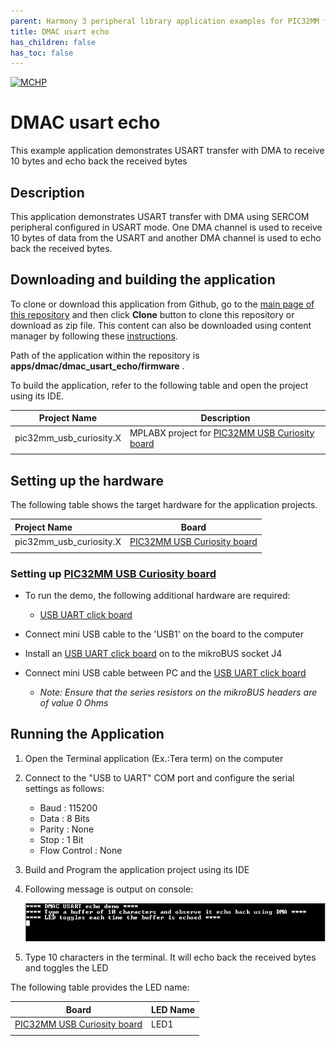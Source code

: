 ```yaml
---
parent: Harmony 3 peripheral library application examples for PIC32MM family
title: DMAC usart echo 
has_children: false
has_toc: false
---
```


[![MCHP](https://www.microchip.com/ResourcePackages/Microchip/assets/dist/images/logo.png)](https://www.microchip.com)

# DMAC usart echo

This example application demonstrates USART transfer with DMA to receive 10 bytes and echo back the received bytes

## Description

This application demonstrates USART transfer with DMA using SERCOM peripheral configured in USART mode. One DMA channel is used to receive 10 bytes of data from the USART and another DMA channel is used to echo back the received bytes.

## Downloading and building the application

To clone or download this application from Github, go to the [main page of this repository](https://github.com/Microchip-MPLAB-Harmony/csp_apps_pic32mm) and then click **Clone** button to clone this repository or download as zip file.
This content can also be downloaded using content manager by following these [instructions](https://github.com/Microchip-MPLAB-Harmony/contentmanager/wiki).

Path of the application within the repository is **apps/dmac/dmac_usart_echo/firmware** .

To build the application, refer to the following table and open the project using its IDE.

| Project Name      | Description                                    |
| ----------------- | ---------------------------------------------- |
| pic32mm_usb_curiosity.X | MPLABX project for [PIC32MM USB Curiosity board](https://www.microchip.com/DevelopmentTools/ProductDetails/DM320107) |
|||

## Setting up the hardware

The following table shows the target hardware for the application projects.

| Project Name| Board|
|:---------|:---------:|
| pic32mm_usb_curiosity.X | [PIC32MM USB Curiosity board](https://www.microchip.com/DevelopmentTools/ProductDetails/DM320107) |
|||

### Setting up [PIC32MM USB Curiosity board](https://www.microchip.com/DevelopmentTools/ProductDetails/DM320107)

- To run the demo, the following additional hardware are required:
  - [USB UART click board](https://www.mikroe.com/usb-uart-click)

- Connect mini USB cable to the 'USB1' on the board to the computer
- Install an [USB UART click board](https://www.mikroe.com/usb-uart-click) on to the mikroBUS socket J4
- Connect mini USB cable between PC and the [USB UART click board](https://www.mikroe.com/usb-uart-click)
  - *Note: Ensure that the series resistors on the mikroBUS headers are of value 0 Ohms*

## Running the Application

1. Open the Terminal application (Ex.:Tera term) on the computer
2. Connect to the "USB to UART" COM port and configure the serial settings as follows:
    - Baud : 115200
    - Data : 8 Bits
    - Parity : None
    - Stop : 1 Bit
    - Flow Control : None
3. Build and Program the application project using its IDE
4. Following message is output on console:

   ![output](images/output_dmac_usart_echo.png)

5. Type 10 characters in the terminal. It will echo back the received bytes and toggles the LED

The following table provides the LED name:

| Board      | LED Name |
| ---------- |--------- |
|  [PIC32MM USB Curiosity board](https://www.microchip.com/DevelopmentTools/ProductDetails/DM320107) | LED1 |
||||
